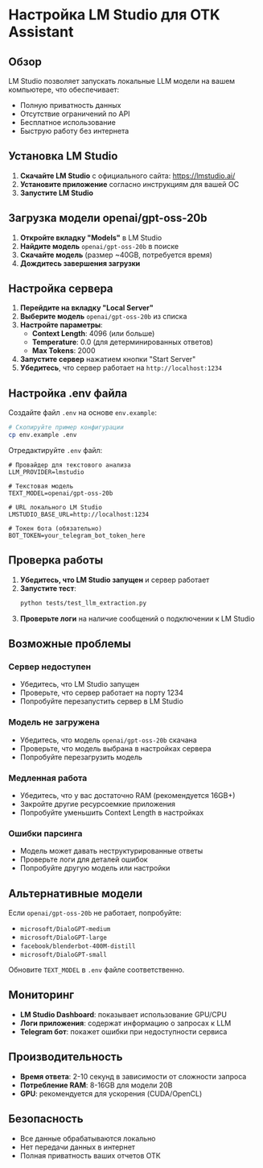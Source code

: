 # Настройка LM Studio для OTK Assistant

## Обзор

LM Studio позволяет запускать локальные LLM модели на вашем компьютере, что обеспечивает:
- Полную приватность данных
- Отсутствие ограничений по API
- Бесплатное использование
- Быструю работу без интернета

## Установка LM Studio

1. **Скачайте LM Studio** с официального сайта: https://lmstudio.ai/
2. **Установите приложение** согласно инструкциям для вашей ОС
3. **Запустите LM Studio**

## Загрузка модели openai/gpt-oss-20b

1. **Откройте вкладку "Models"** в LM Studio
2. **Найдите модель** `openai/gpt-oss-20b` в поиске
3. **Скачайте модель** (размер ~40GB, потребуется время)
4. **Дождитесь завершения загрузки**

## Настройка сервера

1. **Перейдите на вкладку "Local Server"**
2. **Выберите модель** `openai/gpt-oss-20b` из списка
3. **Настройте параметры**:
   - **Context Length**: 4096 (или больше)
   - **Temperature**: 0.0 (для детерминированных ответов)
   - **Max Tokens**: 2000
4. **Запустите сервер** нажатием кнопки "Start Server"
5. **Убедитесь**, что сервер работает на `http://localhost:1234`

## Настройка .env файла

Создайте файл `.env` на основе `env.example`:

```bash
# Скопируйте пример конфигурации
cp env.example .env
```

Отредактируйте `.env` файл:

```env
# Провайдер для текстового анализа
LLM_PROVIDER=lmstudio

# Текстовая модель
TEXT_MODEL=openai/gpt-oss-20b

# URL локального LM Studio
LMSTUDIO_BASE_URL=http://localhost:1234

# Токен бота (обязательно)
BOT_TOKEN=your_telegram_bot_token_here
```

## Проверка работы

1. **Убедитесь, что LM Studio запущен** и сервер работает
2. **Запустите тест**:
   ```bash
   python tests/test_llm_extraction.py
   ```
3. **Проверьте логи** на наличие сообщений о подключении к LM Studio

## Возможные проблемы

### Сервер недоступен
- Убедитесь, что LM Studio запущен
- Проверьте, что сервер работает на порту 1234
- Попробуйте перезапустить сервер в LM Studio

### Модель не загружена
- Убедитесь, что модель `openai/gpt-oss-20b` скачана
- Проверьте, что модель выбрана в настройках сервера
- Попробуйте перезагрузить модель

### Медленная работа
- Убедитесь, что у вас достаточно RAM (рекомендуется 16GB+)
- Закройте другие ресурсоемкие приложения
- Попробуйте уменьшить Context Length в настройках

### Ошибки парсинга
- Модель может давать неструктурированные ответы
- Проверьте логи для деталей ошибок
- Попробуйте другую модель или настройки

## Альтернативные модели

Если `openai/gpt-oss-20b` не работает, попробуйте:

- `microsoft/DialoGPT-medium`
- `microsoft/DialoGPT-large`
- `facebook/blenderbot-400M-distill`
- `microsoft/DialoGPT-small`

Обновите `TEXT_MODEL` в `.env` файле соответственно.

## Мониторинг

- **LM Studio Dashboard**: показывает использование GPU/CPU
- **Логи приложения**: содержат информацию о запросах к LLM
- **Telegram бот**: покажет ошибки при недоступности сервиса

## Производительность

- **Время ответа**: 2-10 секунд в зависимости от сложности запроса
- **Потребление RAM**: 8-16GB для модели 20B
- **GPU**: рекомендуется для ускорения (CUDA/OpenCL)

## Безопасность

- Все данные обрабатываются локально
- Нет передачи данных в интернет
- Полная приватность ваших отчетов ОТК
